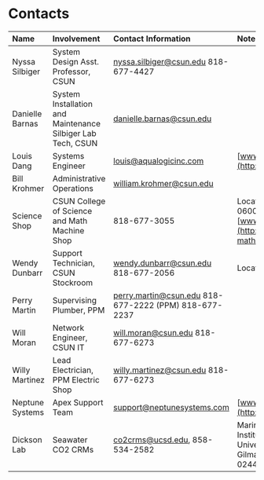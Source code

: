 # Contacts

| Name | Involvement | Contact Information | Notes |
| :--- | :--- | :--- | :--- |
| Nyssa Silbiger | System Design  Asst. Professor, CSUN  | nyssa.silbiger@csun.edu  818-677-4427  |  |
| Danielle Barnas | System Installation and Maintenance  Silbiger Lab Tech, CSUN  | danielle.barnas@csun.edu |  |
| Louis Dang | Systems Engineer | louis@aqualogicinc.com | [www.aqualogicinc.com](http://www.aqualogicinc.com) |
| Bill Krohmer | Administrative Operations | william.krohmer@csun.edu |  |
| Science Shop | CSUN College of Science and Math Machine Shop | 818-677-3055 | Location: EH 2014  Available M-Th 0600-1630   [www.csun.edu/Science-Shop](http://www.csun.edu/science-mathematics/science-shop) |
| Wendy Dunbarr | Support Technician, CSUN Stockroom | wendy.dunbarr@csun.edu  818-677-2056  | Location: CH 5108 |
| Perry Martin | Supervising Plumber, PPM | perry.martin@csun.edu  818-677-2222 \(PPM\)  818-677-2237 |  |
| Will Moran | Network Engineer, CSUN IT | will.moran@csun.edu  818-677-6273  |  |
| Willy Martinez | Lead Electrician, PPM Electric Shop | willy.martinez@csun.edu  818-677-6273  |  |
| Neptune Systems | Apex Support Team | support@neptunesystems.com | [www.neptunesystems.com](http://www.neptunesystems.com) |
| Dickson Lab | Seawater CO2 CRMs | co2crms@ucsd.edu, 858-534-2582 | Marine Physical Lab, Scripps Institution of Oceanography  University of CA, San Diego  9500 Gilman Drive, La Jolla, CA 92093-0244 USA |

